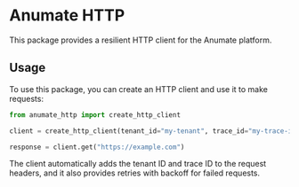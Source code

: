 # Anumate HTTP

This package provides a resilient HTTP client for the Anumate platform.

## Usage

To use this package, you can create an HTTP client and use it to make requests:

```python
from anumate_http import create_http_client

client = create_http_client(tenant_id="my-tenant", trace_id="my-trace-id")

response = client.get("https://example.com")
```

The client automatically adds the tenant ID and trace ID to the request headers, and it also provides retries with backoff for failed requests.
